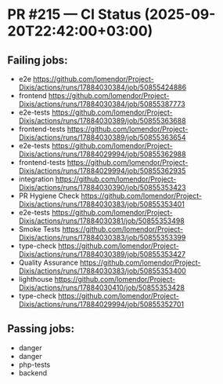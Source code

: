 # PR #215 — CI Status (2025-09-20T22:42:00+03:00)

## Failing jobs:
- e2e https://github.com/lomendor/Project-Dixis/actions/runs/17884030384/job/50855424886
- frontend https://github.com/lomendor/Project-Dixis/actions/runs/17884030384/job/50855387773
- e2e-tests https://github.com/lomendor/Project-Dixis/actions/runs/17884030389/job/50855363688
- frontend-tests https://github.com/lomendor/Project-Dixis/actions/runs/17884030389/job/50855363654
- e2e-tests https://github.com/lomendor/Project-Dixis/actions/runs/17884029994/job/50855362988
- frontend-tests https://github.com/lomendor/Project-Dixis/actions/runs/17884029994/job/50855362935
- integration https://github.com/lomendor/Project-Dixis/actions/runs/17884030390/job/50855353423
- PR Hygiene Check https://github.com/lomendor/Project-Dixis/actions/runs/17884030383/job/50855353401
- e2e-tests https://github.com/lomendor/Project-Dixis/actions/runs/17884030381/job/50855353498
- Smoke Tests https://github.com/lomendor/Project-Dixis/actions/runs/17884030383/job/50855353399
- type-check https://github.com/lomendor/Project-Dixis/actions/runs/17884030389/job/50855353427
- Quality Assurance https://github.com/lomendor/Project-Dixis/actions/runs/17884030383/job/50855353400
- lighthouse https://github.com/lomendor/Project-Dixis/actions/runs/17884030410/job/50855353428
- type-check https://github.com/lomendor/Project-Dixis/actions/runs/17884029994/job/50855352701

## Passing jobs:
- danger
- danger
- php-tests
- backend
